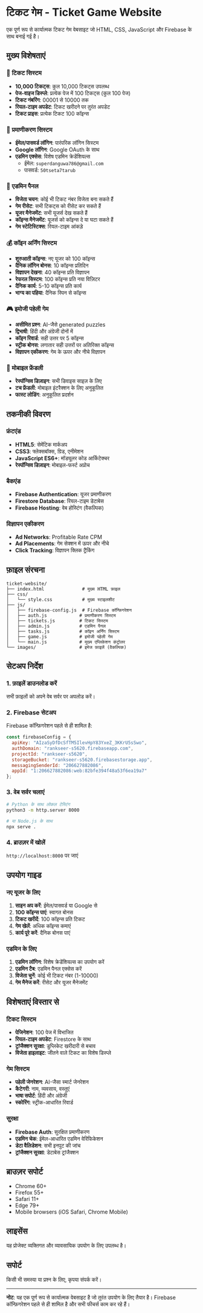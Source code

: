 # टिकट गेम - Ticket Game Website

एक पूर्ण रूप से कार्यात्मक टिकट गेम वेबसाइट जो HTML, CSS, JavaScript और Firebase के साथ बनाई गई है।

## मुख्य विशेषताएं

### 🎫 टिकट सिस्टम
- **10,000 टिकट्स**: कुल 10,000 टिकट्स उपलब्ध
- **पेज-वाइज डिस्प्ले**: प्रत्येक पेज में 100 टिकट्स (कुल 100 पेज)
- **टिकट नंबरिंग**: 00001 से 10000 तक
- **रियल-टाइम अपडेट**: टिकट खरीदने पर तुरंत अपडेट
- **टिकट प्राइस**: प्रत्येक टिकट 100 कॉइन्स

### 🔐 प्रमाणीकरण सिस्टम
- **ईमेल/पासवर्ड लॉगिन**: पारंपरिक लॉगिन सिस्टम
- **Google लॉगिन**: Google OAuth के साथ
- **एडमिन एक्सेस**: विशेष एडमिन क्रेडेंशियल्स
  - ईमेल: `superdanguwa786@gmail.com`
  - पासवर्ड: `50tseta7tarub`

### 👑 एडमिन पैनल
- **विजेता चयन**: कोई भी टिकट नंबर विजेता बना सकते हैं
- **गेम रीसेट**: सभी टिकट्स को रीसेट कर सकते हैं
- **यूजर मैनेजमेंट**: सभी यूजर्स देख सकते हैं
- **कॉइन्स मैनेजमेंट**: यूजर्स को कॉइन्स दे या घटा सकते हैं
- **गेम स्टेटिस्टिक्स**: रियल-टाइम आंकड़े

### 💰 कॉइन अर्निंग सिस्टम
- **शुरुआती कॉइन्स**: नए यूजर को 100 कॉइन्स
- **दैनिक लॉगिन बोनस**: 10 कॉइन्स प्रतिदिन
- **विज्ञापन देखना**: 40 कॉइन्स प्रति विज्ञापन
- **रेफरल सिस्टम**: 100 कॉइन्स प्रति नया विज़िटर
- **दैनिक कार्य**: 5-10 कॉइन्स प्रति कार्य
- **भाग्य का पहिया**: दैनिक स्पिन से कॉइन्स

### 🎮 इमोजी पहेली गेम
- **असीमित प्रश्न**: AI-जैसे generated puzzles
- **द्विभाषी**: हिंदी और अंग्रेजी दोनों में
- **कॉइन रिवार्ड**: सही उत्तर पर 5 कॉइन्स
- **स्ट्रीक बोनस**: लगातार सही उत्तरों पर अतिरिक्त कॉइन्स
- **विज्ञापन एकीकरण**: गेम के ऊपर और नीचे विज्ञापन

### 📱 मोबाइल फ्रेंडली
- **रेस्पॉन्सिव डिज़ाइन**: सभी डिवाइस साइज़ के लिए
- **टच फ्रेंडली**: मोबाइल इंटरैक्शन के लिए अनुकूलित
- **फास्ट लोडिंग**: अनुकूलित प्रदर्शन

## तकनीकी विवरण

### फ्रंटएंड
- **HTML5**: सेमेंटिक मार्कअप
- **CSS3**: फ्लेक्सबॉक्स, ग्रिड, एनीमेशन
- **JavaScript ES6+**: मॉड्यूलर कोड आर्किटेक्चर
- **रेस्पॉन्सिव डिज़ाइन**: मोबाइल-फर्स्ट अप्रोच

### बैकएंड
- **Firebase Authentication**: यूजर प्रमाणीकरण
- **Firestore Database**: रियल-टाइम डेटाबेस
- **Firebase Hosting**: वेब होस्टिंग (वैकल्पिक)

### विज्ञापन एकीकरण
- **Ad Networks**: Profitable Rate CPM
- **Ad Placements**: गेम सेक्शन में ऊपर और नीचे
- **Click Tracking**: विज्ञापन क्लिक ट्रैकिंग

## फ़ाइल संरचना

```
ticket-website/
├── index.html              # मुख्य HTML फ़ाइल
├── css/
│   └── style.css           # मुख्य स्टाइलशीट
├── js/
│   ├── firebase-config.js  # Firebase कॉन्फ़िगरेशन
│   ├── auth.js            # प्रमाणीकरण सिस्टम
│   ├── tickets.js         # टिकट सिस्टम
│   ├── admin.js           # एडमिन पैनल
│   ├── tasks.js           # कॉइन अर्निंग सिस्टम
│   ├── game.js            # इमोजी पहेली गेम
│   └── main.js            # मुख्य एप्लिकेशन कंट्रोलर
└── images/                # इमेज फ़ाइलें (वैकल्पिक)
```

## सेटअप निर्देश

### 1. फ़ाइलें डाउनलोड करें
सभी फ़ाइलों को अपने वेब सर्वर पर अपलोड करें।

### 2. Firebase सेटअप
Firebase कॉन्फ़िगरेशन पहले से ही शामिल है:
```javascript
const firebaseConfig = {
  apiKey: "AIzaSyDfDcSfTM5IlevHpY83YxeZ_3KKrU5sSwo",
  authDomain: "rankseer-s5620.firebaseapp.com",
  projectId: "rankseer-s5620",
  storageBucket: "rankseer-s5620.firebasestorage.app",
  messagingSenderId: "206627882086",
  appId: "1:206627882086:web:82bfe394f48a53f6ea19a7"
};
```

### 3. वेब सर्वर चलाएं
```bash
# Python के साथ लोकल टेस्टिंग
python3 -m http.server 8000

# या Node.js के साथ
npx serve .
```

### 4. ब्राउज़र में खोलें
`http://localhost:8000` पर जाएं

## उपयोग गाइड

### नए यूजर के लिए
1. **साइन अप करें**: ईमेल/पासवर्ड या Google से
2. **100 कॉइन्स पाएं**: स्वागत बोनस
3. **टिकट खरीदें**: 100 कॉइन्स प्रति टिकट
4. **गेम खेलें**: अधिक कॉइन्स कमाएं
5. **कार्य पूरे करें**: दैनिक बोनस पाएं

### एडमिन के लिए
1. **एडमिन लॉगिन**: विशेष क्रेडेंशियल्स का उपयोग करें
2. **एडमिन टैब**: एडमिन पैनल एक्सेस करें
3. **विजेता चुनें**: कोई भी टिकट नंबर (1-10000)
4. **गेम मैनेज करें**: रीसेट और यूजर मैनेजमेंट

## विशेषताएं विस्तार से

### टिकट सिस्टम
- **पेजिनेशन**: 100 पेज में विभाजित
- **रियल-टाइम अपडेट**: Firestore के साथ
- **ट्रांजैक्शन सुरक्षा**: डुप्लिकेट खरीदारी से बचाव
- **विजेता हाइलाइट**: जीतने वाले टिकट का विशेष डिस्प्ले

### गेम सिस्टम
- **पहेली जेनरेशन**: AI-जैसा स्मार्ट जेनरेशन
- **कैटेगरी**: नाम, व्यवसाय, वस्तुएं
- **भाषा सपोर्ट**: हिंदी और अंग्रेजी
- **स्कोरिंग**: स्ट्रीक-आधारित रिवार्ड

### सुरक्षा
- **Firebase Auth**: सुरक्षित प्रमाणीकरण
- **एडमिन चेक**: ईमेल-आधारित एडमिन वेरिफिकेशन
- **डेटा वैलिडेशन**: सभी इनपुट की जांच
- **ट्रांजैक्शन सुरक्षा**: डेटाबेस ट्रांजैक्शन

## ब्राउज़र सपोर्ट
- Chrome 60+
- Firefox 55+
- Safari 11+
- Edge 79+
- Mobile browsers (iOS Safari, Chrome Mobile)

## लाइसेंस
यह प्रोजेक्ट व्यक्तिगत और व्यावसायिक उपयोग के लिए उपलब्ध है।

## सपोर्ट
किसी भी समस्या या प्रश्न के लिए, कृपया संपर्क करें।

---

**नोट**: यह एक पूर्ण रूप से कार्यात्मक वेबसाइट है जो तुरंत उपयोग के लिए तैयार है। Firebase कॉन्फ़िगरेशन पहले से ही शामिल है और सभी फीचर्स काम कर रहे हैं।

